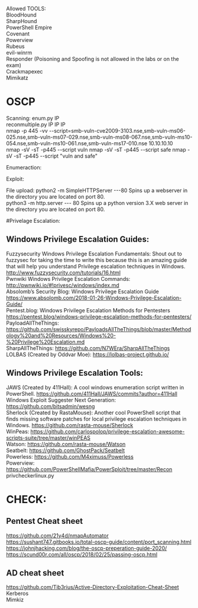 Allowed TOOLS:  
BloodHound  
SharpHound  
PowerShell Empire  
Covenant   
Powerview  
Rubeus  
evil-winrm  
Responder (Poisoning and Spoofing is not allowed in the labs or on the exam)  
Crackmapexec  
Mimikatz  


# OSCP

Scanning:
enum.py IP  
reconmultiple.py IP IP IP  
nmap -p 445 -vv --script=smb-vuln-cve2009-3103.nse,smb-vuln-ms06-025.nse,smb-vuln-ms07-029.nse,smb-vuln-ms08-067.nse,smb-vuln-ms10-054.nse,smb-vuln-ms10-061.nse,smb-vuln-ms17-010.nse 10.10.10.10  
nmap -sV -sT -p445 --script vuln <ip>
nmap -sV -sT -p445 --script safe <ip>
nmap -sV -sT -p445 --script "vuln and safe" <ip>

Enumeraction:

Exploit:

File upload:
python2 -m SimpleHTTPServer ---80 Spins up a webserver in the directory you are located on port 80.  
python3 -m http.server --- 80 Spins up a python version 3.X web server in the directory you are located on port 80.  

#Privelage Escalation:
  ## Windows Privilege Escalation Guides:

Fuzzysecurity Windows Privilege Escalation Fundamentals: Shout out to fuzzysec for taking the time to write this because this is an amazing guide that will help you understand Privilege escalation techniques in Windows. http://www.fuzzysecurity.com/tutorials/16.html    
Pwnwiki Windows Privilege Escalation Commands: http://pwnwiki.io/#!privesc/windows/index.md    
Absolomb’s Security Blog: Windows Privilege Escalation Guide https://www.absolomb.com/2018-01-26-Windows-Privilege-Escalation-Guide/    
Pentest.blog: Windows Privilege Escalation Methods for Pentesters https://pentest.blog/windows-privilege-escalation-methods-for-pentesters/    
PayloadAllTheThings: https://github.com/swisskyrepo/PayloadsAllTheThings/blob/master/Methodology%20and%20Resources/Windows%20-%20Privilege%20Escalation.md  
SharpAllTheThings: https://github.com/N7WEra/SharpAllTheThings  
LOLBAS (Created by Oddvar Moe): https://lolbas-project.github.io/  

## Windows Privilege Escalation Tools:
JAWS (Created by 411Hall): A cool windows enumeration script written in PowerShell. https://github.com/411Hall/JAWS/commits?author=411Hall  
Windows Exploit Suggester Next Generation: https://github.com/bitsadmin/wesng  
Sherlock (Created by RastaMouse): Another cool PowerShell script that finds missing software patches for local privilege escalation techniques in Windows. https://github.com/rasta-mouse/Sherlock  
WinPeas: https://github.com/carlospolop/privilege-escalation-awesome-scripts-suite/tree/master/winPEAS  
Watson: https://github.com/rasta-mouse/Watson  
Seatbelt: https://github.com/GhostPack/Seatbelt  
Powerless: https://github.com/M4ximuss/Powerless  
Powerview: https://github.com/PowerShellMafia/PowerSploit/tree/master/Recon  
privcheckerlinux.py  


# CHECK:
## Pentest Cheat sheet
https://github.com/21y4d/nmapAutomator  
https://sushant747.gitbooks.io/total-oscp-guide/content/port_scanning.html  
https://johnjhacking.com/blog/the-oscp-preperation-guide-2020/  
https://scund00r.com/all/oscp/2018/02/25/passing-oscp.html

## AD cheat sheet
https://github.com/Tib3rius/Active-Directory-Exploitation-Cheat-Sheet  
Kerberos  
Mimkiz
